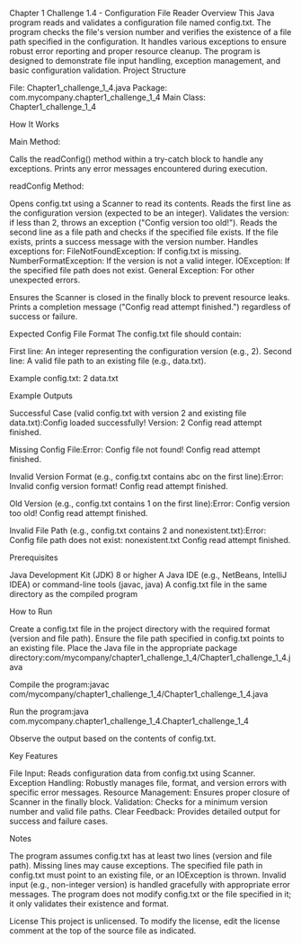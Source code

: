 Chapter 1 Challenge 1.4 - Configuration File Reader
Overview
This Java program reads and validates a configuration file named config.txt. The program checks the file's version number and verifies the existence of a file path specified in the configuration. It handles various exceptions to ensure robust error reporting and proper resource cleanup. The program is designed to demonstrate file input handling, exception management, and basic configuration validation.
Project Structure

File: Chapter1_challenge_1_4.java
Package: com.mycompany.chapter1_challenge_1_4
Main Class: Chapter1_challenge_1_4

How It Works

Main Method:

Calls the readConfig() method within a try-catch block to handle any exceptions.
Prints any error messages encountered during execution.


readConfig Method:

Opens config.txt using a Scanner to read its contents.
Reads the first line as the configuration version (expected to be an integer).
Validates the version: if less than 2, throws an exception ("Config version too old!").
Reads the second line as a file path and checks if the specified file exists.
If the file exists, prints a success message with the version number.
Handles exceptions for:
FileNotFoundException: If config.txt is missing.
NumberFormatException: If the version is not a valid integer.
IOException: If the specified file path does not exist.
General Exception: For other unexpected errors.


Ensures the Scanner is closed in the finally block to prevent resource leaks.
Prints a completion message ("Config read attempt finished.") regardless of success or failure.



Expected Config File Format
The config.txt file should contain:

First line: An integer representing the configuration version (e.g., 2).
Second line: A valid file path to an existing file (e.g., data.txt).

Example config.txt:
2
data.txt

Example Outputs

Successful Case (valid config.txt with version 2 and existing file data.txt):Config loaded successfully! Version: 2
Config read attempt finished.


Missing Config File:Error: Config file not found!
Config read attempt finished.


Invalid Version Format (e.g., config.txt contains abc on the first line):Error: Invalid config version format!
Config read attempt finished.


Old Version (e.g., config.txt contains 1 on the first line):Error: Config version too old!
Config read attempt finished.


Invalid File Path (e.g., config.txt contains 2 and nonexistent.txt):Error: Config file path does not exist: nonexistent.txt
Config read attempt finished.



Prerequisites

Java Development Kit (JDK) 8 or higher
A Java IDE (e.g., NetBeans, IntelliJ IDEA) or command-line tools (javac, java)
A config.txt file in the same directory as the compiled program

How to Run

Create a config.txt file in the project directory with the required format (version and file path).
Ensure the file path specified in config.txt points to an existing file.
Place the Java file in the appropriate package directory:com/mycompany/chapter1_challenge_1_4/Chapter1_challenge_1_4.java


Compile the program:javac com/mycompany/chapter1_challenge_1_4/Chapter1_challenge_1_4.java


Run the program:java com.mycompany.chapter1_challenge_1_4.Chapter1_challenge_1_4


Observe the output based on the contents of config.txt.

Key Features

File Input: Reads configuration data from config.txt using Scanner.
Exception Handling: Robustly manages file, format, and version errors with specific error messages.
Resource Management: Ensures proper closure of Scanner in the finally block.
Validation: Checks for a minimum version number and valid file paths.
Clear Feedback: Provides detailed output for success and failure cases.

Notes

The program assumes config.txt has at least two lines (version and file path). Missing lines may cause exceptions.
The specified file path in config.txt must point to an existing file, or an IOException is thrown.
Invalid input (e.g., non-integer version) is handled gracefully with appropriate error messages.
The program does not modify config.txt or the file specified in it; it only validates their existence and format.

License
This project is unlicensed. To modify the license, edit the license comment at the top of the source file as indicated.
